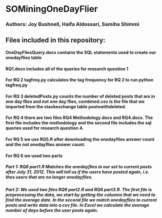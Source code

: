 # SOMiningOneDayFlier
### Authors: Joy Bushnell, Haifa Aldossari, Samiha Shimmi
## Files included in this repository:
#### OneDayFliesQuery.docx contains the SQL statements used to create our onedayflies table
#### RQ1.docx includes all of the queries for research question 1
#### For RQ 2 tagfreq.py calculates the tag frequency for RQ 2 to run python tagfreq.py
#### For RQ 3 deletedPosts.py counts the number of deleted posts that are in one day flies and not one day flies, combined.csv is the file that we imported from the stackexchange table postswithdeleted.
#### For RQ 4 there are two files RQ4 Methodology.docx and RQ4.docx. The first file includes the methodology and the second file includes the sql queries used for research question 4.
####  For RQ 5 we use RQ5.R after downloading the onedayflies answer count and the not onedayflies answer count.
#### For RQ 6 we used two parts
##### Part 1: RQ6 part1.R Matches the onedayflies in our set to current posts after July 31, 2012. This will tell us if the users have posted again, i.e. thes users that are no longer onedayflies.
##### Part 2: We used two files RQ6 part2.R and RQ6 part3.R. The first file is preprocessing the data, we start by getting the columns that we need to find the average date. In the second file we match onedayflies to current posts and write data into a csv file. In Excel we calculate the average number of days before the user posts again.
